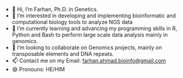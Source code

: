 - 👋 Hi, I’m Farhan, Ph.D. in Genetics.
- 👀 I’m interested in developing and implementing bioinformatic and computational biology tools to analyze NGS data 
- 🌱 I’m currently learning and advancing my programming skills in R, Python and Bash to perform large scale data analysis mainly in genomics.
- 💞️ I’m looking to collaborate on Genomics projects, mainly on transposable elements and DNA repeats.
- 📫 Contact me on my Email: farhan.ahmad.bioinfo@gmail.com
- 😄 Pronouns: HE/HIM

